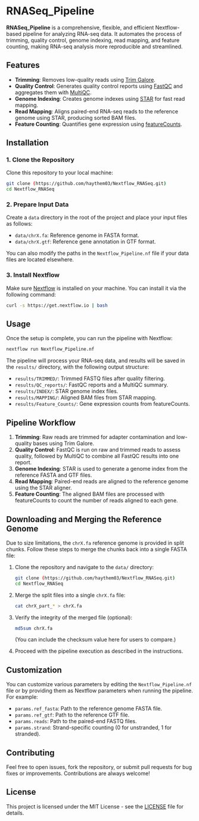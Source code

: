 # RNASeq_Pipeline

**RNASeq_Pipeline** is a comprehensive, flexible, and efficient Nextflow-based pipeline for analyzing RNA-seq data. It automates the process of trimming, quality control, genome indexing, read mapping, and feature counting, making RNA-seq analysis more reproducible and streamlined.

## Features

- **Trimming**: Removes low-quality reads using [Trim Galore](https://github.com/FelixKrueger/TrimGalore).
- **Quality Control**: Generates quality control reports using [FastQC](https://www.bioinformatics.babraham.ac.uk/projects/fastqc/) and aggregates them with [MultiQC](https://multiqc.info/).
- **Genome Indexing**: Creates genome indexes using [STAR](https://github.com/alexdobin/STAR) for fast read mapping.
- **Read Mapping**: Aligns paired-end RNA-seq reads to the reference genome using STAR, producing sorted BAM files.
- **Feature Counting**: Quantifies gene expression using [featureCounts](http://bioinf.wehi.edu.au/featureCounts/).

## Installation

### 1. Clone the Repository
Clone this repository to your local machine:

```bash
git clone (https://github.com/haythem03/Nextflow_RNASeq.git)
cd Nextflow_RNASeq

```

### 2. Prepare Input Data
Create a `data` directory in the root of the project and place your input files as follows:
- `data/chrX.fa`: Reference genome in FASTA format.
- `data/chrX.gtf`: Reference gene annotation in GTF format.


You can also modify the paths in the `Nextflow_Pipeline.nf` file if your data files are located elsewhere.

### 3. Install Nextflow

Make sure [Nextflow](https://www.nextflow.io/) is installed on your machine. You can install it via the following command:

```bash
curl -s https://get.nextflow.io | bash
```

## Usage

Once the setup is complete, you can run the pipeline with Nextflow:

```bash
nextflow run Nextflow_Pipeline.nf
```

The pipeline will process your RNA-seq data, and results will be saved in the `results/` directory, with the following output structure:
- `results/TRIMMED/`: Trimmed FASTQ files after quality filtering.
- `results/QC_reports/`: FastQC reports and a MultiQC summary.
- `results/INDEX/`: STAR genome index files.
- `results/MAPPING/`: Aligned BAM files from STAR mapping.
- `results/Feature_Counts/`: Gene expression counts from featureCounts.

## Pipeline Workflow

1. **Trimming**: Raw reads are trimmed for adapter contamination and low-quality bases using Trim Galore.
2. **Quality Control**: FastQC is run on raw and trimmed reads to assess quality, followed by MultiQC to combine all FastQC results into one report.
3. **Genome Indexing**: STAR is used to generate a genome index from the reference FASTA and GTF files.
4. **Read Mapping**: Paired-end reads are aligned to the reference genome using the STAR aligner.
5. **Feature Counting**: The aligned BAM files are processed with featureCounts to count the number of reads aligned to each gene.

## Downloading and Merging the Reference Genome

Due to size limitations, the `chrX.fa` reference genome is provided in split chunks. Follow these steps to merge the chunks back into a single FASTA file:

1. Clone the repository and navigate to the `data/` directory:
   ```bash
   git clone (https://github.com/haythem03/Nextflow_RNASeq.git)
   cd Nextflow_RNASeq

   ```

2. Merge the split files into a single `chrX.fa` file:
   ```bash
   cat chrX_part_* > chrX.fa
   ```

3. Verify the integrity of the merged file (optional):
   ```bash
   md5sum chrX.fa
   ```
   (You can include the checksum value here for users to compare.)

4. Proceed with the pipeline execution as described in the instructions.

## Customization

You can customize various parameters by editing the `Nextflow_Pipeline.nf` file or by providing them as Nextflow parameters when running the pipeline. For example:
- `params.ref_fasta`: Path to the reference genome FASTA file.
- `params.ref_gtf`: Path to the reference GTF file.
- `params.reads`: Path to the paired-end FASTQ files.
- `params.strand`: Strand-specific counting (0 for unstranded, 1 for stranded).

## Contributing

Feel free to open issues, fork the repository, or submit pull requests for bug fixes or improvements. Contributions are always welcome!

## License

This project is licensed under the MIT License - see the [LICENSE](LICENSE) file for details.


